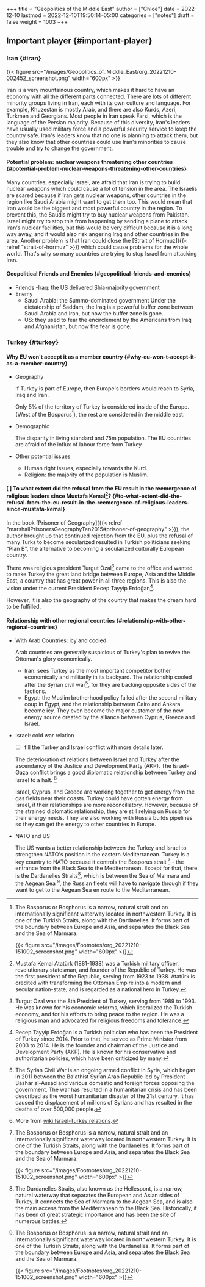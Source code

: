+++
title = "Geopolitics of the Middle East"
author = ["Chloe"]
date = 2022-12-10
lastmod = 2022-12-10T19:50:14-05:00
categories = ["notes"]
draft = false
weight = 1003
+++

## Important player {#important-player}


### Iran {#iran}

{{< figure src="/images/Geopolitics_of_Middle_East/org_20221210-002452_screenshot.png" width="600px" >}}

Iran is a very mountainous country, which makes it hard to have an
economy with all the different parts connected. There are lots of
different minority groups living in Iran, each with its own culture
and language. For example, Khuzestan is mostly Arab, and there are
also Kurds, Azeri, Turkmen and Georgians. Most people in Iran speak
Farsi, which is the language of the Persian majority. Because of this
diversity, Iran's leaders have usually used military force and a
powerful security service to keep the country safe. Iran's leaders
know that no one is planning to attack them, but they also know that
other countries could use Iran's minorities to cause trouble and try
to change the government.


#### Potential problem: nuclear weapons threatening other countries {#potential-problem-nuclear-weapons-threatening-other-countries}

Many countries, especially Israel, are afraid that Iran is trying to
build nuclear weapons which could cause a lot of tension in the
area. The Israelis are scared because if Iran gets nuclear weapons,
other countries in the region like Saudi Arabia might want to get them
too. This would mean that Iran would be the biggest and most powerful
country in the region. To prevent this, the Saudis might try to buy
nuclear weapons from Pakistan. Israel might try to stop this from
happening by sending a plane to attack Iran's nuclear facilities, but
this would be very difficult because it is a long way away, and it
would also risk angering Iraq and other countries in the area. Another
problem is that Iran could close the [Strait of Hormuz]({{< relref "strait-of-hormuz" >}}) which could
cause problems for the whole world. That's why so many countries are
trying to stop Israel from attacking Iran.


#### Geopolitical Friends and Enemies {#geopolitical-friends-and-enemies}

-   Friends
    -Iraq: the US delivered Shia-majority government
-   Enemy
    -   Saudi Arabia: the Summo-dominated government
        Under the dictatorship of Saddam, the Iraq is a powerful buffer
        zone between Saudi Arabia and Iran, but now the buffer zone is
        gone.
    -   US: they used to fear the encirclement by the Americans from Iraq
        and Afghanistan, but now the fear is gone.


### Turkey {#turkey}


#### Why EU won't accept it as a member country {#why-eu-won-t-accept-it-as-a-member-country}

<!--list-separator-->

-  Geography

    If Turkey is part of Europe, then Europe's borders would reach
    to Syria, Iraq and Iran.

    Only 5% of the territory of Turkey is considered inside of the
    Europe. (West of the Bosporus[^fn:1]), the rest are considered
    in the middle east.

<!--list-separator-->

-  Demographic

    The disparity in living standard and 75m population. The EU
    countries are afraid of the influx of labour force from Turkey.

<!--list-separator-->

-  Other potential issues

    -   Human right issues, especially towards the Kurd.
    -   Religion: the majority of the population is Muslim.


#### [ ] To what extent did the refusal from the EU result in the reemergence of religious leaders since Mustafa Kemal[^fn:2]? {#to-what-extent-did-the-refusal-from-the-eu-result-in-the-reemergence-of-religious-leaders-since-mustafa-kemal}

In the book [Prisoner of Geography]({{< relref "marshallPrisonersGeographyTen2015#prisoner-of-geography" >}}), the author brought up that
continued rejection from the EU, plus the refusal of many Turks to
become secularized resulted in Turkish politicians seeking "Plan B",
the alternative to becoming a secularized culturally European country.

There was religious president Turgut Özal[^fn:3] came to the office
and wanted to make Turkey the great land bridge between Europe, Asia
and the Middle East, a country that has great power in all three
regions. This is also the vision under the current President Recep
Tayyip Erdoğan[^fn:4].

However, it is also the geography of the country that makes the dream
hard to be fulfilled.


#### Relationship with other regional countries {#relationship-with-other-regional-countries}

<!--list-separator-->

-  With Arab Countries: icy and cooled

    Arab countries are generally suspicious of Turkey's plan to
    revive the Ottoman's glory economically.

    -   Iran: sees Turkey as the most important competitor bother
        economically and militarily in its backyard. The relationship cooled
        after the Syrian civil war[^fn:5], for they are backing opposite
        sides of the factions.
    -   Egypt: the Muslim brotherhood policy failed after the second military
        coup in Egypt, and the relationship between Cairo and Ankara become
        icy. They even become the major customer of the new energy source
        created by the alliance between Cyprus, Greece and Israel.

<!--list-separator-->

-  Israel: cold war relation

    -   [ ] fill the Turkey and Israel conflict with more details later.

    The deterioration of relations between Israel and Turkey after the
    ascendancy of the Justice and Development Party (AKP). The Israel-Gaza
    conflict brings a good diplomatic relationship between Turkey and
    Israel to a halt.&nbsp;[^fn:6]

    Israel, Cyprus, and Greece are working together to get energy from the
    gas fields near their coasts. Turkey could have gotten energy from
    Israel, if their relationships are more reconciliatory. However,
    because of the strained diplomatic relationship, they are still
    relying on Russia for their energy needs. They are also working with
    Russia builds pipelines so they can get the energy to other
    countries in Europe.

<!--list-separator-->

-  NATO and US

    The US wants a better relationship between the Turkey and Israel to
    strengthen NATO's position in the eastern Mediterranean.  Turkey is a
    key country to NATO because it controls the Bosporus strait&nbsp;[^fn:1] -
    the entrance from the Black Sea to the Mediterranean. Except for that,
    there is the Dardanelles Straits[^fn:7], which is between the Sea of
    Marmara and the Aegean Sea&nbsp;[^fn:1], the Russian fleets will have to
    navigate through if they want to get to the Aegean Sea en route to the
    Mediterranean.

[^fn:1]: The Bosporus or Bosphorus is a narrow, natural strait and an
    internationally significant waterway located in northwestern
    Turkey. It is one of the Turkish Straits, along with the
    Dardanelles. It forms part of the boundary between Europe and Asia,
    and separates the Black Sea and the Sea of Marmara.

    {{< figure src="/images/Footnotes/org_20221210-151002_screenshot.png" width="600px" >}}
[^fn:2]: Mustafa Kemal Atatürk (1881-1938) was a Turkish military
    officer, revolutionary statesman, and founder of the Republic of
    Turkey. He was the first president of the Republic, serving from 1923
    to 1938. Atatürk is credited with transforming the Ottoman Empire into
    a modern and secular nation-state, and is regarded as a national hero
    in Turkey.
[^fn:3]: Turgut Özal was the 8th President of Turkey, serving from 1989
    to 1993. He was known for his economic reforms, which liberalized the
    Turkish economy, and for his efforts to bring peace to the region. He
    was a religious man and advocated for religious freedoms and
    tolerance.
[^fn:4]: Recep Tayyip Erdoğan is a Turkish politician who has been the
    President of Turkey since 2014. Prior to that, he served as Prime
    Minister from 2003 to 2014. He is the founder and chairman of the
    Justice and Development Party (AKP). He is known for his conservative
    and authoritarian policies, which have been criticized by many.
[^fn:5]: The Syrian Civil War is an ongoing armed conflict in Syria,
    which began in 2011 between the Ba'athist Syrian Arab Republic led by
    President Bashar al-Assad and various domestic and foreign forces
    opposing the government. The war has resulted in a humanitarian crisis
    and has been described as the worst humanitarian disaster of the 21st
    century. It has caused the displacement of millions of Syrians and has
    resulted in the deaths of over 500,000 people.
[^fn:6]: More from [wiki:Israel-Turkey relations](https://en.wikipedia.org/wiki/Israel%E2%80%93Turkey_relations).
[^fn:7]: The Dardanelles Straits, also known as the Hellespont, is a
    narrow, natural waterway that separates the European and Asian sides
    of Turkey. It connects the Sea of Marmara to the Aegean Sea, and is
    also the main access from the Mediterranean to the Black
    Sea. Historically, it has been of great strategic importance and has
    been the site of numerous battles.